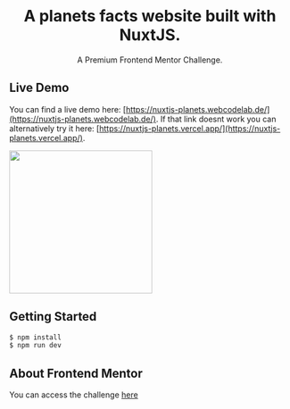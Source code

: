 <br>

<div align="center">
    <h1 align="center">
        A planets facts website built with NuxtJS.
    </h1>
    <p>A Premium Frontend Mentor Challenge.</p>
</div>

## Live Demo
You can find a live demo here: [https://nuxtjs-planets.webcodelab.de/](https://nuxtjs-planets.webcodelab.de/). If that link doesnt work you can alternatively try it here: [https://nuxtjs-planets.vercel.app/](https://nuxtjs-planets.vercel.app/).

<img src="https://bitbucket.org/samuel-braun/nuxtjs-planets-fact-site/raw/f62919fa0eccb604c12064acd644dc59385f45f9/demo.jpg" width="256">


## Getting Started

```bash
$ npm install
$ npm run dev
```

## About Frontend Mentor
You can access the challenge [here](https://www.frontendmentor.io/challenges/dictionary-web-app-h5wwnyuKFL)

<br>
